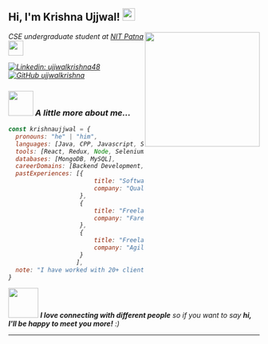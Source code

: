 <h2> Hi, I'm Krishna Ujjwal! <img src="https://media.giphy.com/media/hvRJCLFzcasrR4ia7z/giphy.gif" width="25px"></h2>
<img align='right' src="https://media.giphy.com/media/3o7qE1YN7aBOFPRw8E/giphy.gif" width="230">
<p><em>CSE undergraduate student at <a href="http://www.nitp.ac.in/">NIT Patna</a><img src="https://media.giphy.com/media/WUlplcMpOCEmTGBtBW/giphy.gif" width="30"> 



[![Linkedin: ujjwalkrishna48](https://img.shields.io/badge/-ujjwalkrishna48-blue?style=flat-square&logo=Linkedin&logoColor=white&link=https://www.linkedin.com/in/ujjwalkrishna48/)](https://www.linkedin.com/in/ujjwalkrishna48/)
[![GitHub ujjwalkrishna](https://img.shields.io/github/followers/ujjwalkrishna?label=follow&style=social)](https://github.com/ujjwalkrishna)


### <img src="https://media.giphy.com/media/BGfplveR2pYdF3z63b/giphy.gif" width="50"> A little more about me...  

```javascript
const krishnaujjwal = {
  pronouns: "he" | "him",
  languages: [Java, CPP, Javascript, Solidity, HTML, CSS, Python],
  tools: [React, Redux, Node, Selenium, Puppeteer],
  databases: [MongoDB, MySQL],
  careerDomains: [Backend Development, Blockchain Development],
  pastExperiences: [{
                        title: "Software Enginner Intern",
                        company: "Qualyval Consulting Ltd."
                    },
                    {
                        title: "Freelance Software Engineer Intern",
                        company: "Fare Destination Pvt Ltd"
                    },
                    {
                        title: "Freelance Automation Enginner",
                        company: "Agilus Work SOlutions"
                    }
                   ],
  note: "I have worked with 20+ clients as an independent freelancer    maintaining 5 star rating. I have strong hold on backend development, Data Structures & Algorithm. Beginner in blockchain development"
}
```

<img src="https://media.giphy.com/media/LnQjpWaON8nhr21vNW/giphy.gif" width="60"> <em><b>I love connecting with different people</b> so if you want to say <b>hi, I'll be happy to meet you more!</b> :)</em>

---
